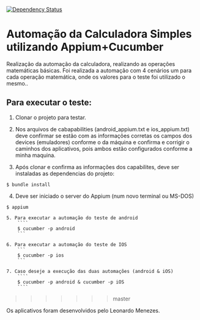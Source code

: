 [![Dependency Status](https://beta.gemnasium.com/badges/github.com/CassiaCaris/Appium_Calculadora.svg)](https://beta.gemnasium.com/projects/github.com/CassiaCaris/Appium_Calculadora)

# Automação da Calculadora Simples utilizando Appium+Cucumber

Realização da automação da calculadora, realizando as operações matemáticas básicas.
Foi realizada a automação com 4 cenários um para cada operação matemática, onde os valores para o teste foi utilizado o mesmo..

## Para executar o teste:

1. Clonar o projeto para testar.

2. Nos arquivos de cabapabilities (android_appium.txt e ios_appium.txt) deve confirmar se estão com as informações corretas os campos dos devices (emuladores) conforme o da máquina e confirma e corrigir o caminhos dos aplicativos, pois ambos estão configurados conforme a minha maquina.

3. Após clonar e confirma as informações dos capabilites, deve ser instaladas as dependencias do projeto:
```
$ bundle install
```

4. Deve ser iniciado o server do Appium (num novo terminal ou MS-DOS)
```
$ appium
```


	
    5. Para executar a automação do teste de android
		````
		$ cucumber -p android
		```
	
    6. Para executar a automação do teste de IOS
		```
		$ cucumber -p ios
		```
	
    7. Caso deseje a execução das duas automações (android & iOS)
		````
		$ cucumber -p android & cucumber -p iOS
		````

>>>>>>> master

Os aplicativos foram desenvolvidos pelo Leonardo Menezes.